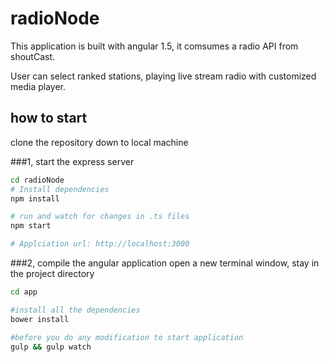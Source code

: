 # radioNode

This application is built with angular 1.5, it comsumes a radio API from shoutCast.

User can select ranked stations, playing live stream radio with customized media player.

## how to start
clone the repository down to local machine

###1, start the express server

```bash
cd radioNode
# Install dependencies
npm install

# run and watch for changes in .ts files
npm start

# Applciation url: http://localhost:3000
```

###2, compile the angular application
open a new terminal window, stay in the project directory
```bash
cd app

#install all the dependencies
bower install

#before you do any modification to start application
gulp && gulp watch
```
